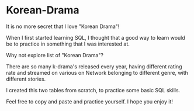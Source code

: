 # Korean-Drama

It is no more secret that I love "Korean Drama"! 

When I first started learning SQL, I thought that a good way to learn would be to practice in something that I was interested at.

Why not explore list of "Korean Drama"?

There are so many k-drama's released every year, having different rating rate and streamed on various on Network belonging to different genre, with different stories. 

I created this two tables from scratch, to practice some basic SQL skills.

Feel free to copy and paste and practice yourself. I hope you enjoy it!
